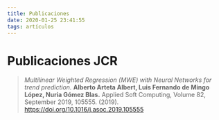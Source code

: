 ```yaml
---
title: Publicaciones
date: 2020-01-25 23:41:55
tags: artículos
---
```


# Publicaciones JCR


> *Multilinear Weighted Regression (MWE) with Neural Networks for trend prediction.* **Alberto Arteta Albert, Luis Fernando de Mingo López, Nuria Gómez Blas.** Applied Soft Computing, Volume 82, September 2019, 105555. (2019). https://doi.org/10.1016/j.asoc.2019.105555